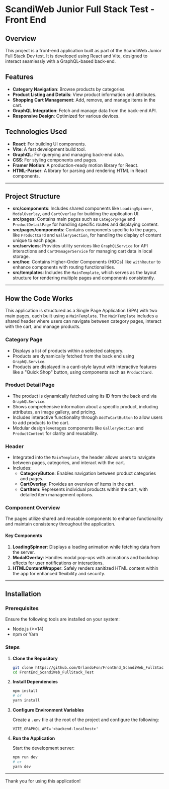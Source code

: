 # ScandiWeb Junior Full Stack Test - Front End

## Overview

This project is a front-end application built as part of the ScandiWeb Junior Full Stack Dev test. It is developed using React and Vite, designed to interact seamlessly with a GraphQL-based back-end.

## Features

- **Category Navigation**: Browse products by categories.
- **Product Listing and Details**: View product information and attributes.
- **Shopping Cart Management**: Add, remove, and manage items in the cart.
- **GraphQL Integration**: Fetch and manage data from the back-end API.
- **Responsive Design**: Optimized for various devices.

## Technologies Used

- **React**: For building UI components.
- **Vite**: A fast development build tool.
- **GraphQL**: For querying and managing back-end data.
- **CSS**: For styling components and pages.
- **Framer Motion**: A production-ready motion library for React.
- **HTML-Parser**: A library for parsing and rendering HTML in React components.

---

## Project Structure

- **src/components**: Includes shared components like `LoadingSpinner`, `ModalOverlay`, and `CartOverlay` for building the application UI.
- **src/pages**: Contains main pages such as `CategoryPage` and `ProductDetailPage` for handling specific routes and displaying content.
- **src/pages/components**: Contains components specific to the pages, like `ProductCard` and `GallerySection`, for handling the display of content unique to each page.
- **src/services**: Provides utility services like `GraphQLService` for API interactions and `CartManagerService` for managing cart data in local storage.
- **src/hoc**: Contains Higher-Order Components (HOCs) like `withRouter` to enhance components with routing functionalities.
- **src/templates**: Includes the `MainTemplate`, which serves as the layout structure for rendering multiple pages and components consistently.

---

## How the Code Works

This application is structured as a Single Page Application (SPA) with two main pages, each built using a `MainTemplate`. The `MainTemplate` includes a shared header where users can navigate between category pages, interact with the cart, and manage products.

### Category Page

- Displays a list of products within a selected category.
- Products are dynamically fetched from the back end using `GraphQLService`.
- Products are displayed in a card-style layout with interactive features like a "Quick Shop" button, using components such as `ProductCard`.

### Product Detail Page

- The product is dynamically fetched using its ID from the back end via `GraphQLService`.
- Shows comprehensive information about a specific product, including attributes, an image gallery, and pricing.
- Includes interactive functionality through `AddToCartButton` to allow users to add products to the cart.
- Modular design leverages components like `GallerySection` and `ProductContent` for clarity and reusability.

### Header

- Integrated into the `MainTemplate`, the header allows users to navigate between pages, categories, and interact with the cart.
- Includes:
  - **CategoryButton**: Enables navigation between product categories and pages.
  - **CartOverlay**: Provides an overview of items in the cart.
  - **CartItem**: Represents individual products within the cart, with detailed item management options.

### Component Overview

The pages utilize shared and reusable components to enhance functionality and maintain consistency throughout the application.

#### Key Components

1. **LoadingSpinner**: Displays a loading animation while fetching data from the server.
2. **ModalOverlay**: Handles modal pop-ups with animations and backdrop effects for user notifications or interactions.
3. **HTMLContentWrapper**: Safely renders sanitized HTML content within the app for enhanced flexibility and security.

---

## Installation

### Prerequisites

Ensure the following tools are installed on your system:

- Node.js (>=14)
- npm or Yarn

### Steps

1. **Clone the Repository**

   ```bash
   git clone https://github.com/OrlandoFon/FrontEnd_ScandiWeb_FullStack_Test.git
   cd FrontEnd_ScandiWeb_FullStack_Test
   ```

2. **Install Dependencies**

   ```bash
   npm install
   # or
   yarn install
   ```

3. **Configure Environment Variables**

   Create a `.env` file at the root of the project and configure the following:

   ```env
   VITE_GRAPHQL_API='<backend-localhost>'
   ```

4. **Run the Application**

   Start the development server:

   ```bash
   npm run dev
   # or
   yarn dev
   ```

---

Thank you for using this application!
